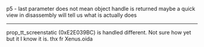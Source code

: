 p5 - last parameter does not mean object handle is returned
maybe a quick view in disassembly will tell us what is actually does

----------

prop_tt_screenstatic (0xE2E039BC) is handled different. Not sure how yet but it I know it is.
thx fr Xenus.oida 